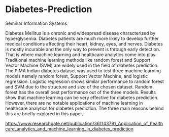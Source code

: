 # Diabetes-Prediction
Seminar Information Systems

Diabetes Mellitus is a chronic and widespread disease characterized by hyperglycemia. Diabetes patients are much more likely to develop further medical conditions affecting their heart, kidney, eyes, and nerves. Diabetes is mostly incurable and the only way to prevent is through early detection. That is where machine learning and healthcare analytics come into play. Traditional machine learning methods like random forest and Support Vector Machine (SVM) are widely used in the field of diabetes prediction. The PIMA Indian diabetes dataset was used to test three machine learning models namely random forest, Support Vector Machine, and logistic regression. Logistic regression shows similar performance to random forest and SVM due to the structure and size of the chosen dataset. Random forest has the overall best performance out of the three models. Results show that machine learning can be very effective for diabetes prediction. However, there are no notable applications of machine learning in healthcare analytics for diabetes prediction. The three main reasons behind this are briefly explored in this paper.

https://www.researchgate.net/publication/361143791_Application_of_healthcare_analytics_and_machine_learning_in_diabetes_prediction
